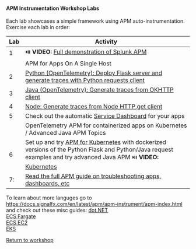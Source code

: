 #### APM Instrumentation Workshop Labs 
Each lab showcases a simple framework using APM auto-instrumentation.    
Exercise each lab in order:  

|Lab|Activity|
|---|--------|
| 1 | :play_or_pause_button: **VIDEO:** [Full demonstration of Splunk APM](https://drive.google.com/file/d/1jc5VWL4jKMqAUgUxDnMcpB42LKAn8Bdm/view?usp=sharing) |
||APM for Apps On A Single Host|
| 2 | [Python (OpenTelemetry): Deploy Flask server and generate traces with Python requests client](../python)|
| 3 | [Java (OpenTelemetry): Generate traces from OKHTTP client](../java) |
| 4 | [Node: Generate traces from Node HTTP.get client](../node) |
| 5 | Check out the automatic [Service Dashboard](../dashboards/servicedashboard.md) for your apps |  
| | OpenTelemetry APM for containerized apps on Kubernetes / Advanced Java APM Topics |
| 6 | Set up and try [APM for Kubernetes](../k8s) with dockerized versions of the Python Flask and Python/Java request examples and try advanced Java APM :play_or_pause_button: **VIDEO:** [Kubernetes](https://drive.google.com/file/d/1aKMbNNDyebVSS8D1WOpAy81AdcUTQz3w/view?usp=sharing) |  
| 7:| [Read the full APM guide on troubleshooting apps, dashboards, etc](https://docs.signalfx.com/en/latest/apm/apm-getting-started/apm-index.html) |

To learn about more languges go to https://docs.signalfx.com/en/latest/apm/apm-instrument/apm-index.html and check out these misc guides:
[dot.NET](../misc/dotnet)  
[ECS Fargate](../misc/ecs-fargate)  
[ECS EC2](../misc/ecs-ec2)  
[EKS](../misc/eks)

[Return to workshop](../README.md)
